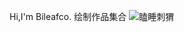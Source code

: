 Hi,I'm Bileafco.
绘制作品集合
![瞌睡刺猬](https://github.com/user-attachments/assets/d8028b3d-44dc-48d0-b50c-328c7bb2f072)
